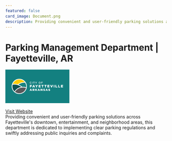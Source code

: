 ```yaml
---
featured: false
card_image: Document.png
description: Providing convenient and user-friendly parking solutions across Fayetteville's downtown, entertainment, and neighborhood areas, this department is dedicated to implementing clear parking regulations and swiftly addressing public inquiries and complaints.
---
```


# Parking Management Department | Fayetteville, AR
<img src="Document.png" alt="Logo" style="max-width: 200px; height: auto;">

<a href="https://www.fayetteville-ar.gov/3753/Parking-Management-Department">Visit Website</a>  
Providing convenient and user-friendly parking solutions across Fayetteville's downtown, entertainment, and neighborhood areas, this department is dedicated to implementing clear parking regulations and swiftly addressing public inquiries and complaints.
